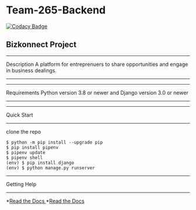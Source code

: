 # Team-265-Backend

[![Codacy Badge](https://api.codacy.com/project/badge/Grade/13da17f21d2e40f79c0d5758048ae366)](https://app.codacy.com/gh/BuildForSDGCohort2/Team-265-Backend?utm_source=github.com&utm_medium=referral&utm_content=BuildForSDGCohort2/Team-265-Backend&utm_campaign=Badge_Grade_Settings)

## Bizkonnect Project

************
Description
A platform for entreprenuers to share opportunities and engage in business dealings.
************



************
Requirements
Python version 3.8 or newer and Django version 3.0 or newer
************




***********
Quick Start
***********
clone the repo

	$ python -m pip install --upgrade pip
    $ pip install pipenv
    $ pipenv update
    $ pipenv shell
    (env) $ pip install django
    (env) $ python manage.py runserver



************
Getting Help
************

  *[Read the Docs ](https://www.python.org/)
  *[Read the Docs ](https://realpython.com/)


